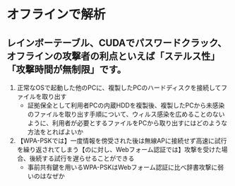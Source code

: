 # オフラインで解析

## レインボーテーブル、CUDAでパスワードクラック、オフラインの攻撃者の利点といえば「ステルス性」「攻撃時間が無制限」です。

1. 正常なOSで起動した他のPCに、複製したPCのハードディスクを接続してファイルを取り出す
    * 証拠保全として利用者PCの内蔵HDDを複製後、複製したPCから未感染のファイルを取り出す手順について、ウィルス感染を広めることのないように、利用者が必要とするファイルをPCから取り出すにはどのような方法をとればよいか
2. 【WPA-PSKでは】一度情報を傍受された後は無線APに接続せず高速に試行を繰り返されてしまう【のに対し、Webフォーム認証では】攻撃を受けた場合、後続する試行を遅らせることができる
    * 事前共有鍵を用いるWPA-PSKはWebフォーム認証に比べ辞書攻撃に弱いのはなぜか
